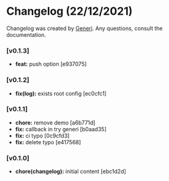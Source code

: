 # Changelog (22/12/2021)

Changelog was created by [Generi](https://github.com/Novout/generi). Any questions, consult the documentation.

### [v0.1.3]

* **feat:** push option [e937075]

### [v0.1.2]

* **fix(log):** exists root config [ec0cfc1]

### [v0.1.1]

* **chore:** remove demo [a6b771d]
* **fix:** callback in try generi [b0aad35]
* **fix:** ci typo [0c9cfd3]
* **fix:** delete typo [e417568]

### [v0.1.0]

* **chore(changelog):** initial content [ebc1d2d]
